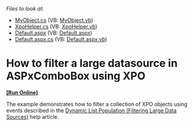 <!-- default file list -->
*Files to look at*:

* [MyObject.cs](./CS/App_Code/MyObject.cs) (VB: [MyObject.vb](./VB/App_Code/MyObject.vb))
* [XpoHelper.cs](./CS/App_Code/XpoHelper.cs) (VB: [XpoHelper.vb](./VB/App_Code/XpoHelper.vb))
* [Default.aspx](./CS/Default.aspx) (VB: [Default.aspx](./VB/Default.aspx))
* [Default.aspx.cs](./CS/Default.aspx.cs) (VB: [Default.aspx.vb](./VB/Default.aspx.vb))
<!-- default file list end -->
# How to filter a large datasource in ASPxComboBox using XPO
<!-- run online -->
**[[Run Online]](https://codecentral.devexpress.com/e2835/)**
<!-- run online end -->


<p>The example demonstrates how to filter a collection of XPO objects using events described in the <a href="http://documentation.devexpress.com/#AspNet/CustomDocument8196"><u>Dynamic List Population (Filtering Large Data Sources)</u></a> help article.</p>

<br/>


